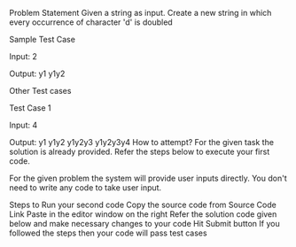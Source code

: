 Problem Statement
Given a string as input. Create a new string in which every occurrence of character 'd' is doubled

Sample Test Case

Input:
2

Output:
y1
y1y2

Other Test cases

Test Case 1

Input:
4

Output:
y1
y1y2
y1y2y3
y1y2y3y4
How to attempt?
For the given task the solution is already provided. Refer the steps below to execute your first code.

For the given problem the system will provide user inputs directly. You don't need to write any code to take user input.

Steps to Run your second code
Copy the source code from Source Code Link
Paste in the editor window on the right
Refer the solution code given below and make necessary changes to your code
Hit Submit button
If you followed the steps then your code will pass test cases



